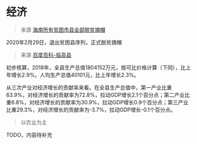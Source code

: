 # 经济

> 来源 [海南所有贫困市县全部脱贫摘帽](https://news.sina.com.cn/c/2020-02-29/doc-iimxyqvz6731753.shtml)

2020年2月29日，退出贫困县序列，正式脱贫摘帽

> 来源 [百度百科-临高县](https://baike.baidu.com/item/%E4%B8%B4%E9%AB%98%E5%8E%BF)

初步核算，2018年，全县生产总值1804152万元，按可比价格计算（下同），比上年增长2.9%。人均生产总值40101元，比上年增长2.3%。

从三次产业对经济增长的贡献率来看。在全县生产总值中，第一产业比重63.9%，对经济增长的贡献率为72.8%，拉动GDP增长2.1个百分点；第二产业比重6.8%，对经济增长的贡献率为30.9%，拉动GDP增长0.9个百分点；第三产业比重29.3%，对经济增长的贡献率为-3.7%，拉动GDP增长-0.1个百分点。

> 以农业为主

TODO，内容待补充